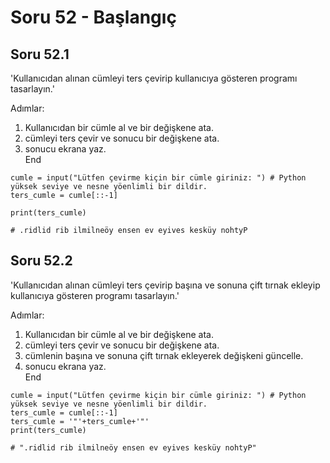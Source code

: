 # Soru 52 - Başlangıç


## Soru 52.1

'Kullanıcıdan alınan cümleyi ters çevirip kullanıcıya gösteren programı tasarlayın.'

Adımlar:
1. Kullanıcıdan bir cümle al ve bir değişkene ata.
2. cümleyi ters çevir ve sonucu bir değişkene ata.
3. sonucu ekrana yaz. <br>
End

```
cumle = input("Lütfen çevirme kiçin bir cümle giriniz: ") # Python yüksek seviye ve nesne yöenlimli bir dildir.
ters_cumle = cumle[::-1]

print(ters_cumle) 

# .ridlid rib ilmilneöy ensen ev eyives kesküy nohtyP
```

## Soru 52.2

'Kullanıcıdan alınan cümleyi ters çevirip başına ve sonuna çift tırnak ekleyip kullanıcıya gösteren programı tasarlayın.'

Adımlar:
1. Kullanıcıdan bir cümle al ve bir değişkene ata.
2. cümleyi ters çevir ve sonucu bir değişkene ata.
3. cümlenin başına ve sonuna çift tırnak ekleyerek değişkeni güncelle.
3. sonucu ekrana yaz. <br>
End

```
cumle = input("Lütfen çevirme kiçin bir cümle giriniz: ") # Python yüksek seviye ve nesne yöenlimli bir dildir.
ters_cumle = cumle[::-1]
ters_cumle = '"'+ters_cumle+'"'
print(ters_cumle) 

# ".ridlid rib ilmilneöy ensen ev eyives kesküy nohtyP"
```

